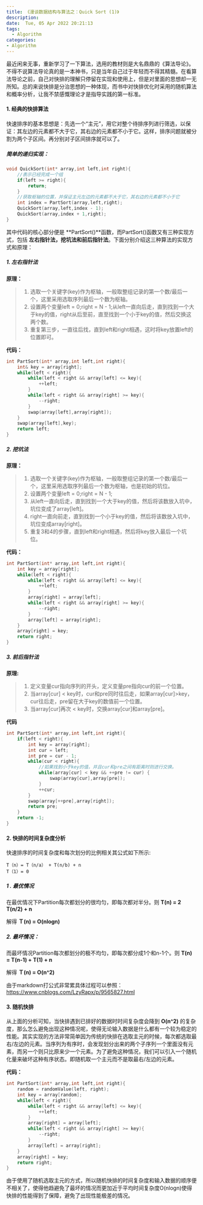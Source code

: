 ```yaml
---
title: 《漫谈数据结构与算法之：Quick Sort (1)》
description:
date:  Tue, 05 Apr 2022 20:21:13
tags:
  - Algorithm
categories:
- Algorithm
---
```


最近闲来无事，重新学习了一下算法，选用的教材则是大名鼎鼎的《算法导论》。不得不说算法导论真的是一本神书，只是当年自己过于年轻而不得其精髓。在看算法导论之前，自己对快排的理解只停留在实现和使用上，但是对里面的思想却一无所知。总的来说快排是分治思想的一种体现，而书中对快排优化时采用的随机算法和概率分析，让我不禁感慨理论才是指导实践的第一标准。

#### 1. 经典的快排算法

快速排序的基本思想是：先选一个“主元”，用它对整个待排序列进行筛选，以保证：其左边的元素都不大于它，其右边的元素都不小于它。这样，排序问题就被分割为两个子区间。再分别对子区间排序就可以了。

##### 简单的递归实现：

~~~C
void QuickSort(int* array,int left,int right){
    //表示已经完成一个组
	if(left >= right){ 
		return;
	}
    //获取枢轴的位置，并保证主元左边的元素都不大于它，其右边的元素都不小于它
	int index = PartSort(array,left,right);
	QuickSort(array,left,index - 1);
	QuickSort(array,index + 1,right);
}
~~~

其中代码的核心部分便是 **PartSort()**函数，而PartSort()函数又有三种实现方式，包括 **左右指针法，挖坑法和前后指针法**。下面分别介绍这三种算法的实现方式和原理：

##### 1. 左右指针法

**原理：**

>1. 选取一个关键字(key)作为枢轴，一般取整组记录的第一个数/最后一个，这里采用选取序列最后一个数为枢轴。
>2. 设置两个变量left = 0;right = N - 1;从left一直向后走，直到找到一个大于key的值，right从后至前，直至找到一个小于key的值，然后交换这两个数。
>3. 重复第三步，一直往后找，直到left和right相遇，这时将key放置left的位置即可。

**代码：**

~~~c
int PartSort(int* array,int left,int right){
	int& key = array[right];
	while(left < right){
		while(left < right && array[left] <= key){
			++left;
		}
		while(left < right && array[right] >= key){
			--right;
		}
		swap(array[left],array[right]);
	}
	swap(array[left],key);
	return left;
}
~~~

##### 2. 挖坑法

**原理：**

>1. 选取一个关键字(key)作为枢轴，一般取整组记录的第一个数/最后一个，这里采用选取序列最后一个数为枢轴，也是初始的坑位。
>2. 设置两个变量left = 0;right = N - 1;
>3. 从left一直向后走，直到找到一个大于key的值，然后将该数放入坑中，坑位变成了array[left]。
>4. right一直向前走，直到找到一个小于key的值，然后将该数放入坑中，坑位变成array[right]。
>5. 重复3和4的步骤，直到left和right相遇，然后将key放入最后一个坑位。

**代码：**

~~~c
int PartSort(int* array,int left,int right){
	int key = array[right];
	while(left < right){
		while(left < right && array[left] <= key){
			++left;
		}
		array[right] = array[left];
		while(left < right && array[right] >= key){
			--right;
		}
		array[left] = array[right];	 
	}
	array[right] = key;
	return right;
}
~~~

##### 3. 前后指针法

**原理:**

>1. 定义变量cur指向序列的开头，定义变量pre指向cur的前一个位置。
>2. 当array[cur] < key时，cur和pre同时往后走，如果array[cur]>key，cur往后走，pre留在大于key的数值前一个位置。
>3. 当array[cur]再次 < key时，交换array[cur]和array[pre]。

**代码**

~~~c
int PartSort(int* array,int left,int right){
	if(left < right){
		int key = array[right];
		int cur = left;
		int pre = cur - 1;
		while(cur < right){
            //如果找到小于key的值，并且cur和pre之间有距离时则进行交换。
			while(array[cur] < key && ++pre != cur)	{
				swap(array[cur],array[pre]);
			}
			++cur;
		}
		swap(array[++pre],array[right]);
		return pre;
	}
	return -1;
}
~~~

#### 2. 快排的时间复杂度分析

快速排序的时间复杂度和每次划分的比例相关其公式如下所示:

```
T（n）= T（n/a） + T(n/b) + n
T（1）= 0  
```

##### **1 . 最优情况**

在最优情况下Partition每次都划分的很均匀，即每次都对半分。则   **T(n) = 2 T(n/2) + n** 

解得 **Ｔ(n) = O(nlogn)** 

##### **2. 最坏情况：**

而最坏情况Partition每次都划分的极不均匀，即每次都分成1个和n-1个。则  **T(n) =  T(n-1) + T(1) + n** 

解得 **Ｔ(n) = O(n^2)** 

由于markdown打公式非常累具体过程可以参照：<https://www.cnblogs.com/LzyRapx/p/9565827.html>

#### 3. 随机快排

从上面的分析可知，当快排遇到已排好的数据时时间复杂度会降到 **O(n^2)** 的复杂度，那么怎么避免出现这种情况呢，使得无论输入数据是什么都有一个较为稳定的性能。其实实现的方法非常简单因为传统的快排在选取主元的时候，每次都选取最右/左边的元素。当序列为有序时，会发现划分出来的两个子序列一个里面没有元素，而另一个则只比原来少一个元素。为了避免这种情况，我们可以引入一个随机化量来破坏这种有序状态。即随机取一个主元而不是取最右/左边的元素。

**代码：**

~~~c
int PartSort(int* array,int left,int right){
	random = randomValue(left, right);
    int key = array[random];
	while(left < right){
		while(left < right && array[left] <= key){
			++left;
		}
		array[right] = array[left];
		while(left < right && array[right] >= key){
			--right;
		}
		array[left] = array[right];	 
	}
	array[right] = key;
	return right;
}
~~~

由于使用了随机选取主元的方式，所以随机快排的时间复杂度和输入数据的顺序便不相关了，使得他趋避免了最坏的情况而更加近于平均时间复杂度O(nlogn)使得快排的性能得到了保障，避免了出现性能极差的情况。